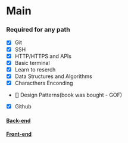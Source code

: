 
# Main

### Required for any path 

- [x] Git 
- [x] SSH 
- [x] HTTP/HTTPS and APIs
- [x] Basic terminal 
- [x] Learn to reserch 
- [x] Data Structures and Algorithms 
- [x] Characthers Enconding
- [] Design Patterns(book was bought - GOF)
- [x] Github

#### [Back-end](back-end-roadmap.md)
#### [Front-end](front-end-roadmap.md)
